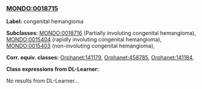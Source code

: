 
### [MONDO:0018715](http://purl.obolibrary.org/obo/MONDO_0018715)
**Label:** congenital hemangioma

**Subclasses:** [MONDO:0018716](http://purl.obolibrary.org/obo/MONDO_0018716) (Partially involuting congenital hemangioma), [MONDO:0015404](http://purl.obolibrary.org/obo/MONDO_0015404) (rapidly involuting congenital hemangioma), [MONDO:0015403](http://purl.obolibrary.org/obo/MONDO_0015403) (non-involuting congenital hemangioma), 

**Corr. equiv. classes:** [Orphanet:141179](http://www.orpha.net/ORDO/Orphanet_141179), [Orphanet:458785](http://www.orpha.net/ORDO/Orphanet_458785), [Orphanet:141184](http://www.orpha.net/ORDO/Orphanet_141184), 

**Class expressions from DL-Learner:**

No results from DL-Learner...



